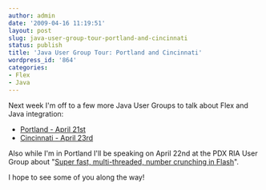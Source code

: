 ```yaml
---
author: admin
date: '2009-04-16 11:19:51'
layout: post
slug: java-user-group-tour-portland-and-cincinnati
status: publish
title: 'Java User Group Tour: Portland and Cincinnati'
wordpress_id: '864'
categories:
- Flex
- Java
---
```


Next week I'm off to a few more Java User Groups to talk about Flex and Java
integration:

  * [Portland - April 21st](http://www.pjug.org/)
  * [Cincinnati - April 23rd](http://www.cinjug.org/)
  
Also while I'm in Portland I'll be speaking on April 22nd at the PDX RIA User
Group about "[Super fast, multi-threaded, number crunching in
Flash](http://groups.adobe.com/posts/ab210e915d)".

I hope to see some of you along the way!

